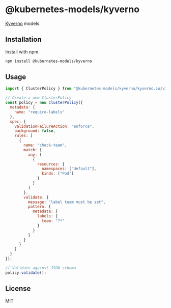 # @kubernetes-models/kyverno

[Kyverno](https://kyverno.io/) models.

## Installation

Install with npm.

```sh
npm install @kubernetes-models/kyverno
```

## Usage

```js
import { ClusterPolicy } from "@kubernetes-models/kyverno/kyverno.io/v1/ClusterPolicy";

// Create a new ClusterPolicy
const policy = new ClusterPolicy({
  metadata: {
    name: "require-labels"
  },
  spec: {
    validationFailureAction: "enforce",
    background: false,
    rules: [
      {
        name: "check-team",
        match: {
          any: [
            {
              resources: {
                namespaces: ["default"],
                kinds: ["Pod"]
              }
            }
          ]
        },
        validate: {
          message: "label team must be set",
          pattern: {
            metadata: {
              labels: {
                team: "?*"
              }
            }
          }
        }
      }
    ]
  }
});

// Validate against JSON schema
policy.validate();
```

## License

MIT
